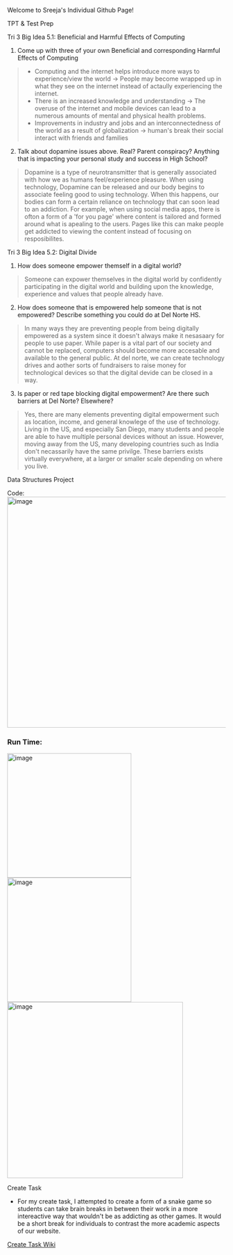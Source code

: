 Welcome to Sreeja's Individual Github Page!

TPT & Test Prep

Tri 3 Big Idea 5.1: Beneficial and Harmful Effects of Computing

 1. Come up with three of your own Beneficial and corresponding Harmful Effects of Computing
 > * Computing and the internet helps introduce more ways to experience/view the world -> People may become wrapped up in what they see on the internet instead of actaully experiencing the internet.
 > * There is an increased knowledge and understanding -> The overuse of the internet and mobile devices can lead to a numerous amounts of mental and physical health problems.
 > * Improvements in industry and jobs and an interconnectedness of the world as a result of globalization -> human's break their social interact with friends and families
 2. Talk about dopamine issues above. Real? Parent conspiracy? Anything that is impacting your personal study and success in High School?
 >  Dopamine is a type of neurotransmitter that is generally associated with how we as humans feel/experience pleasure. When using technology, Dopamine can be released and our body begins to associate feeling good to using technology. When this happens, our bodies can form a certain reliance on technology that can soon lead to an addiction. For example, when using social media apps, there is ofton a form of a 'for you page' where content is tailored and formed around what is apealing to the users. Pages like this can make people get addicted to viewing the content instead of focusing on resposibilites. 
 
 Tri 3 Big Idea 5.2: Digital Divide

 1. How does someone empower themself in a digital world?
 > Someone can expower themselves in the digital world by confidently participating in the digital world and building upon the knowledge, experience and values that people already have. 
 2.  How does someone that is empowered help someone that is not empowered? Describe something you could do at Del Norte HS.
 > In many ways they are preventing people from being digitally empowered as a system since it doesn't always make it nesasaary for people to use paper. While paper is a vital part of our society and cannot be replaced, computers should become more accesable and available to the general public. At del norte, we can create technology drives and aother sorts of fundraisers to raise money for technological devices so that the digital devide can be closed in a way. 
 3. Is paper or red tape blocking digital empowerment? Are there such barriers at Del Norte? Elsewhere?
 > Yes, there are many elements preventing digital empowerment such as location, income, and general knowlege of the use of technology. Living in the US, and especially San Diego, many students and people are able to have multiple personal devices without an issue. However, moving away from the US, many developing countries such as India don't necassarily have the same privilge. These barriers exists virtually everywhere, at a larger or smaller scale depending on where you live.
 
 Data Structures Project

 Code:
 <img width="531" alt="image" src="https://user-images.githubusercontent.com/89220356/158208020-6f952f19-3d71-4e27-a0f7-ff2219b4c5e7.png">

 ### Run Time:
 <img width="286" alt="image" src="https://user-images.githubusercontent.com/89220356/158208356-5837e999-85c6-4bf5-b0b4-aaca58602ecb.png">
 <img width="286" alt="image" src="https://user-images.githubusercontent.com/89220356/158208489-e7066a3b-692b-474b-a22b-ba0323c3db9d.png">
 <img width="405" alt="image" src="https://user-images.githubusercontent.com/89220356/158208561-c1b122b2-3668-4723-b3b9-b0e12bdb43a2.png">


 Create Task

 * For my create task, I attempted to create a form of a snake game so students can take brain breaks in between their work in a more intereactive way that wouldn't be as addicting as other games. It would be a short break for individuals to contrast the more academic aspects of our website.

 [Create Task Wiki](https://github.com/JakubPonulak/5_hackers/wiki/Create-Task:-Kevin,-Hamza,-Sreeja)
